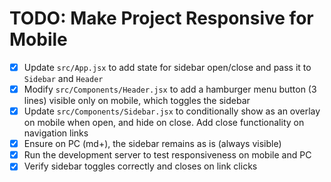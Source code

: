 # TODO: Make Project Responsive for Mobile

- [x] Update `src/App.jsx` to add state for sidebar open/close and pass it to `Sidebar` and `Header`
- [x] Modify `src/Components/Header.jsx` to add a hamburger menu button (3 lines) visible only on mobile, which toggles the sidebar
- [x] Update `src/Components/Sidebar.jsx` to conditionally show as an overlay on mobile when open, and hide on close. Add close functionality on navigation links
- [x] Ensure on PC (md+), the sidebar remains as is (always visible)
- [x] Run the development server to test responsiveness on mobile and PC
- [x] Verify sidebar toggles correctly and closes on link clicks

